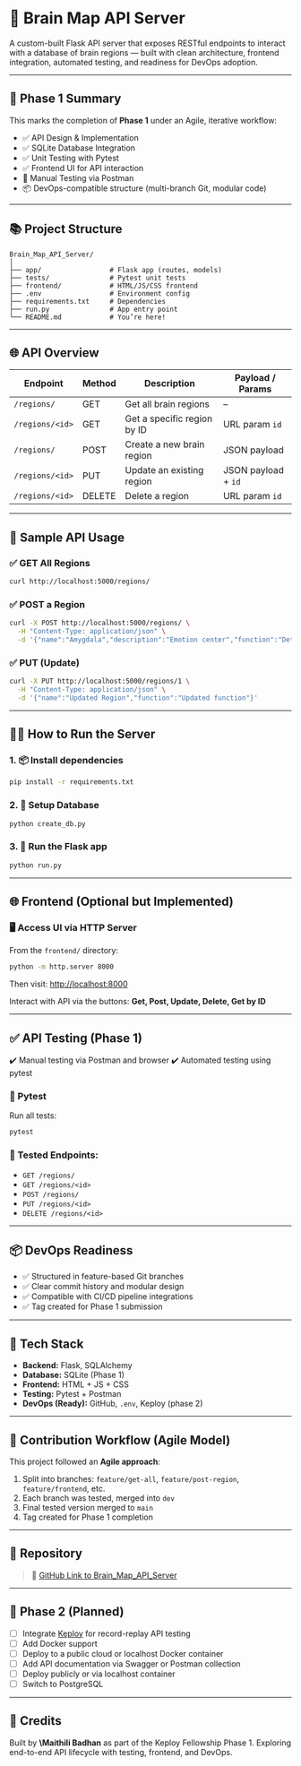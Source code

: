 # 🧠 Brain Map API Server

A custom-built Flask API server that exposes RESTful endpoints to interact with a database of brain regions — built with clean architecture, frontend integration, automated testing, and readiness for DevOps adoption.

---

## 🚀 Phase 1 Summary

This marks the completion of **Phase 1** under an Agile, iterative workflow:

* ✅ API Design & Implementation
* ✅ SQLite Database Integration
* ✅ Unit Testing with Pytest
* ✅ Frontend UI for API interaction
* 🚧 Manual Testing via Postman
* 📦 DevOps-compatible structure (multi-branch Git, modular code)

---

## 📚 Project Structure

```
Brain_Map_API_Server/
│
├── app/                 # Flask app (routes, models)
├── tests/               # Pytest unit tests
├── frontend/            # HTML/JS/CSS frontend
├── .env                 # Environment config
├── requirements.txt     # Dependencies
├── run.py               # App entry point
└── README.md            # You’re here!
```

---

## 🌐 API Overview

| Endpoint        | Method | Description                 | Payload / Params    |
| --------------- | ------ | --------------------------- | ------------------- |
| `/regions/`     | GET    | Get all brain regions       | –                   |
| `/regions/<id>` | GET    | Get a specific region by ID | URL param `id`      |
| `/regions/`     | POST   | Create a new brain region   | JSON payload        |
| `/regions/<id>` | PUT    | Update an existing region   | JSON payload + `id` |
| `/regions/<id>` | DELETE | Delete a region             | URL param `id`      |

---

## 🧒 Sample API Usage

### ✅ GET All Regions

```bash
curl http://localhost:5000/regions/
```

### ✅ POST a Region

```bash
curl -X POST http://localhost:5000/regions/ \
  -H "Content-Type: application/json" \
  -d '{"name":"Amygdala","description":"Emotion center","function":"Detect fear"}'
```

### ✅ PUT (Update)

```bash
curl -X PUT http://localhost:5000/regions/1 \
  -H "Content-Type: application/json" \
  -d '{"name":"Updated Region","function":"Updated function"}'
```

---

## 🧑‍💻 How to Run the Server

### 1. 📦 Install dependencies

```bash
pip install -r requirements.txt
```

### 2. 🧪 Setup Database

```bash
python create_db.py
```

### 3. 🚀 Run the Flask app

```bash
python run.py
```

---

## 🌐 Frontend (Optional but Implemented)

### 🖥 Access UI via HTTP Server

From the `frontend/` directory:

```bash
python -m http.server 8000
```

Then visit: [http://localhost:8000](http://localhost:8000)

Interact with API via the buttons: **Get, Post, Update, Delete, Get by ID**

---

## ✅ API Testing (Phase 1)
  ✔️ Manual testing via Postman and browser
  ✔️ Automated testing using pytest

### 🧪 Pytest

Run all tests:

```bash
pytest
```

### 🔹 Tested Endpoints:

* `GET /regions/`
* `GET /regions/<id>`
* `POST /regions/`
* `PUT /regions/<id>`
* `DELETE /regions/<id>`

---

## 📦 DevOps Readiness

* ✅ Structured in feature-based Git branches
* ✅ Clear commit history and modular design
* ✅ Compatible with CI/CD pipeline integrations
* ✅ Tag created for Phase 1 submission
---

## 🔧 Tech Stack

* **Backend:** Flask, SQLAlchemy
* **Database:** SQLite (Phase 1)
* **Frontend:** HTML + JS + CSS
* **Testing:** Pytest + Postman
* **DevOps (Ready):** GitHub, `.env`, Keploy (phase 2)

---

## 🌟 Contribution Workflow (Agile Model)

This project followed an **Agile approach**:

1. Split into branches: `feature/get-all`, `feature/post-region`, `feature/frontend`, etc.
2. Each branch was tested, merged into `dev`
3. Final tested version merged to `main`
4. Tag created for Phase 1 completion

---

## 🔗 Repository

> 📌 [GitHub Link to Brain\_Map\_API\_Server](https://github.com/Maithili-Badhan/Brain_Map_API_Server)

---

## 🚧 Phase 2 (Planned)

* [ ] Integrate [Keploy](https://keploy.io) for record-replay API testing
* [ ] Add Docker support
* [ ] Deploy to a public cloud or localhost Docker container
* [ ] Add API documentation via Swagger or Postman collection
* [ ] Deploy publicly or via localhost container
* [ ] Switch to PostgreSQL

---

## 👏 Credits

Built by **\Maithili Badhan** as part of the Keploy Fellowship Phase 1.
Exploring end-to-end API lifecycle with testing, frontend, and DevOps.
